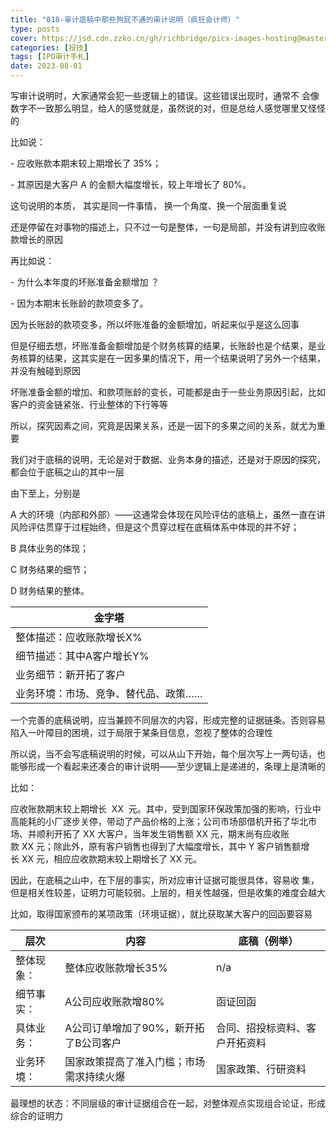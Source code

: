```yaml
---
title: "018-审计底稿中那些狗屁不通的审计说明（疯狂会计师）"
type: posts
cover: https://jsd.cdn.zzko.cn/gh/richbridge/picx-images-hosting@master/thumbnail/audit.png
categories: [投技]
tags: [IPO审计手札]
date: 2023-08-01
---
```

写审计说明时，大家通常会犯一些逻辑上的错误。这些错误出现时，通常不 会像数字不一致那么明显，给人的感觉就是，虽然说的对，但是总给人感觉哪里又怪怪的

比如说：

- 应收账款本期末较上期增长了 35%；

- 其原因是大客户 A 的金额大幅度增长，较上年增长了 80%。

这句说明的本质， 其实是同一件事情， 换一个角度、换一个层面重复说

还是停留在对事物的描述上，只不过一句是整体，一句是局部，并没有讲到应收账款增长的原因

再比如说：

- 为什么本年度的坏账准备金额增加 ？

- 因为本期末长账龄的款项变多了。

因为长账龄的款项变多，所以坏账准备的金额增加，听起来似乎是这么回事

但是仔细去想，坏账准备金额增加是个财务核算的结果，长账龄也是个结果，是业务核算的结果，这其实是在一因多果的情况下，用一个结果说明了另外一个结果，并没有触碰到原因

坏账准备金额的增加、和款项账龄的变长，可能都是由于一些业务原因引起，比如客户的资金链紧张、行业整体的下行等等

所以，探究因素之间，究竟是因果关系，还是一因下的多果之间的关系，就尤为重要

我们对于底稿的说明，无论是对于数据、业务本身的描述，还是对于原因的探究，都会位于底稿之山的其中一层

由下至上，分别是

A 大的环境（内部和外部）——这通常会体现在风险评估的底稿上，虽然一直在讲风险评估贯穿于过程始终，但是这个贯穿过程在底稿体系中体现的并不好；

B 具体业务的体现；

C 财务结果的细节；

D 财务结果的整体。

|金字塔|
|---|
|整体描述：应收账款增长X%|
|细节描述：其中A客户增长Y%|
|业务细节：新开拓了客户|
|业务环境：市场、竞争、替代品、政策……|

一个完善的底稿说明，应当兼顾不同层次的内容，形成完整的证据链条。否则容易陷入一叶障目的困境，过于局限于某条目信息，忽视了整体的合理性

所以说，当不会写底稿说明的时候，可以从山下开始，每个层次写上一两句话，也能够形成一个看起来还凑合的审计说明——至少逻辑上是递进的，条理上是清晰的

比如：

应收账款期末较上期增长  XX  元。其中，受到国家环保政策加强的影响，行业中高能耗的小厂逐步关停，带动了产品价格的上涨；公司市场部借机开拓了华北市场、并顺利开拓了 XX 大客户，当年发生销售额 XX 元，期末尚有应收账款 XX 元；除此外，原有客户销售也得到了大幅度增长，其中 Y 客户销售额增长 XX 元，相应应收款期末较上期增长了 XX 元。

因此，在底稿之山中，在下层的事实，所对应审计证据可能很具体，容易收 集，但是相关性较差，证明力可能较弱。上层的，相关性越强，但是收集的难度会越大

比如，取得国家颁布的某项政策（环境证据），就比获取某大客户的回函要容易

|层次|内容|底稿（例举）|
|---|---|---|
|整体现象：|整体应收账款增长35%|n/a|
|细节事实：|A公司应收账款增80%|函证回函|
|具体业务：|A公司订单增加了90%，新开拓了B公司客户|合同、招投标资料、客户开拓资料|
|业务环境：|国家政策提高了准入门槛；市场需求持续火爆|国家政策、行研资料|

最理想的状态：不同层级的审计证据组合在一起，对整体观点实现组合论证，形成综合的证明力